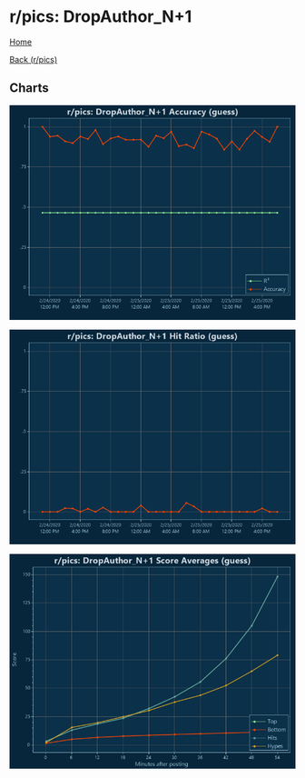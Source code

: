 # r/pics: DropAuthor_N+1

[Home](../../index.md)

[Back (r/pics)](../guess_pics.md)

## Charts

![r/pics R² (guess)](../../images/models/guess_pics_DropAuthor_N+1_Accuracy.png "r/pics R² (guess)")

![r/pics Hit Ratio (guess)](../../images/models/guess_pics_DropAuthor_N+1_HitRatio.png "r/pics Hit Ratio (guess)")

![r/pics Score Averages (guess)](../../images/models/guess_pics_DropAuthor_N+1_Scores.png "r/pics Score Averages (guess)")

